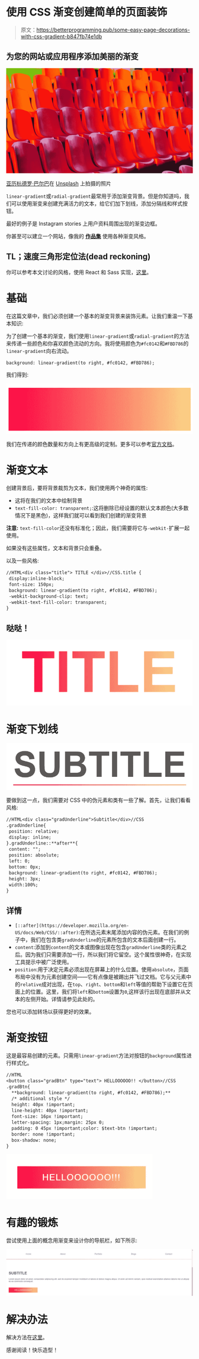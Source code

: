 # 使用 CSS 渐变创建简单的页面装饰

> 原文：<https://betterprogramming.pub/some-easy-page-decorations-with-css-gradient-b847fb74e1db>

## 为您的网站或应用程序添加美丽的渐变

![](img/dfb87dda779359d599329f9b727ba82d.png)

[亚历杭德罗·巴尔巴](https://unsplash.com/@albrb?utm_source=unsplash&utm_medium=referral&utm_content=creditCopyText)在 [Unsplash](https://unsplash.com/s/photos/gradient?utm_source=unsplash&utm_medium=referral&utm_content=creditCopyText) 上拍摄的照片

`linear-gradient`或`radial-gradient`最常用于添加渐变背景。但是你知道吗，我们可以使用渐变来创建充满活力的文本，给它们加下划线，添加分隔线和样式按钮。

最好的例子是 Instagram stories 上用户资料周围出现的渐变边框。

你甚至可以建立一个网站，像我的 [**作品集**](https://nivedhasamy.netlify.app/) 使用各种渐变风格。

## TL；速度三角形定位法(dead reckoning)

你可以参考本文讨论的风格，使用 React 和 Sass 实现，[这里](https://stackblitz.com/edit/react-vrp7nk)。

# 基础

在这篇文章中，我们必须创建一个基本的渐变背景来装饰元素。让我们重温一下基本知识:

为了创建一个基本的渐变，我们使用`linear-gradient`或`radial-gradient`的方法来传递一些颜色和你喜欢颜色流动的方向。我将使用颜色为`#fc0142`和`#FBD786`的`linear-gradient`向右流动。

```
background: linear-gradient(to right, #fc0142, #FBD786);
```

我们得到:

![](img/15e4413ae518b6d95ef2abf96fb9da51.png)

我们在传递的颜色数量和方向上有更高级的定制。更多可以参考[官方文档](https://developer.mozilla.org/en-US/docs/Web/CSS/CSS_Images/Using_CSS_gradients)。

# 渐变文本

创建背景后，要将背景裁剪为文本，我们使用两个神奇的属性:

*   这将在我们的文本中绘制背景
*   `text-fill-color: transparent;`:这将删除已经设置的默认文本颜色(大多数情况下是黑色)，这样我们就可以看到我们创建的渐变背景

**注意:** `text-fill-color`还没有标准化；因此，我们需要将它与`-webkit-`扩展一起使用。

如果没有这些属性，文本和背景只会重叠。

以及一些风格:

```
//HTML<div class="title"> TITLE </div>//CSS.title {
 display:inline-block;
 font-size: 150px;
 background: linear-gradient(to right, #fc0142, #FBD786);
 -webkit-background-clip: text;
 -webkit-text-fill-color: transparent;
}
```

## 哒哒！

![](img/dc46bb45bc8a591d98b493185a9dc5a9.png)

# 渐变下划线

![](img/4b20069cab8f5c2591a618324410450d.png)

要做到这一点，我们需要对 CSS 中的伪元素和类有一些了解。首先，让我们看看风格:

```
//HTML<div class="gradUnderline">Subtitle</div>//CSS
.gradUnderline{
 position: relative;
 display: inline;
}.gradUnderline::**after**{
 content: ""; 
 position: absolute;
 left: 0; 
 bottom: 0px;
 background: linear-gradient(to right, #fc0142, #FBD786);
 height: 3px;
 width:100%;
}
```

## **详情**

*   `[::after](https://developer.mozilla.org/en-US/docs/Web/CSS/::after)`:在所选元素末尾添加内容的伪元素。在我们的例子中，我们在包含类`gradUnderline`的元素所包含的文本后面创建一行。
*   `content`:添加到`content`的文本或图像出现在包含`gradUnderline`类的元素之后。因为我们只需要添加一行，所以我们将它留空。这个属性很神奇，在实现工具提示中被广泛使用。
*   `position`:用于决定元素必须出现在屏幕上的什么位置。使用`absolute`，页面布局中没有为元素创建空间——它有点像是被踢出并飞过文档。它与父元素中的`relative`成对出现，在`top`、`right`、`bottom`和`left`等值的帮助下设置它在页面上的位置。这里，我们将`left`和`bottom`设置为`0`,这样该行出现在底部并从文本的左侧开始。详情请参见此处的。

您也可以添加转场以获得更好的效果。

# 渐变按钮

这是最容易创建的元素。只需用`linear-gradient`方法对按钮的`background`属性进行样式化。

```
//HTML
<button class="gradBtn" type="text"> HELLOOOOOO!! </button>//CSS
.gradBtn{
  **background: linear-gradient(to right, #fc0142, #FBD786);**
  /* additional style */
  height: 40px !important;
  line-height: 40px !important;
  font-size: 16px !important;
  letter-spacing: 1px;margin: 25px 0;
  padding: 0 45px !important;color: $text-btn !important;
  border: none !important;
  box-shadow: none;
}
```

![](img/7ad0b0976ca9328f1504e36ba0dfe358.png)

# 有趣的锻炼

尝试使用上面的概念用渐变来设计你的导航栏，如下所示:

![](img/460345837aae487c1912ff1016463194.png)

# 解决办法

解决方法在[这里](https://stackblitz.com/edit/react-vrp7nk?file=style.scss)。

感谢阅读！快乐造型！